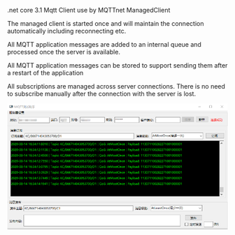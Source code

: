 .net core 3.1 Mqtt Client use by MQTTnet ManagedClient
 
The managed client is started once and will maintain the connection automatically including reconnecting etc.

All MQTT application messages are added to an internal queue and processed once the server is available.

All MQTT application messages can be stored to support sending them after a restart of the application

All subscriptions are managed across server connections. There is no need to subscribe manually after the connection with the server is lost.


![image](https://github.com/mingyunet/MqttClient/blob/master/test.png)
